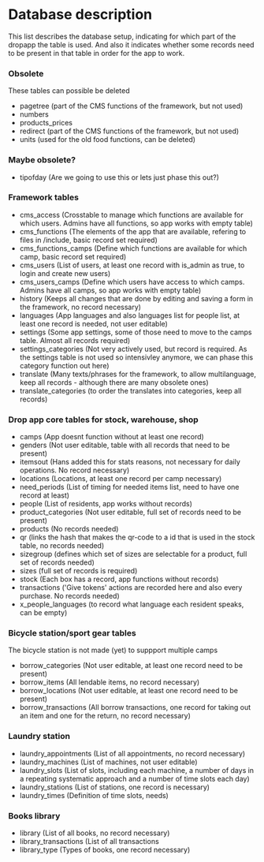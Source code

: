 # Database description #

This list describes the database setup, indicating for which part of the dropapp the table is used. And also it indicates whether some records need to be present in that table in order for the app to work. 

### Obsolete ###

These tables can possible be deleted

- pagetree (part of the CMS functions of the framework, but not used)
- numbers 
- products_prices
- redirect (part of the CMS functions of the framework, but not used)
- units (used for the old food functions, can be deleted)

### Maybe obsolete? ###

- tipofday (Are we going to use this or lets just phase this out?)


### Framework tables ###

- cms_access (Crosstable to manage which functions are available for which users. Admins have all functions, so app works with empty table)
- cms_functions (The elements of the app that are available, refering to files in /include, basic record set required)
- cms_functions_camps (Define which functions are available for which camp, basic record set required)
- cms_users (List of users, at least one record with is_admin as true, to login and create new users)
- cms_users_camps (Define which users have access to which camps. Admins have all camps, so app works with empty table)
- history (Keeps all changes that are done by editing and saving a form in the framework, no record necessary)
- languages (App languages and also languages list for people list, at least one record is needed, not user editable)
- settings (Some app settings, some of those need to move to the camps table. Almost all records required)
- settings_categories (Not very actively used, but record is required. As the settings table is not used so intensivley anymore, we can phase this category function out here)
- translate (Many texts/phrases for the framework, to allow multilanguage, keep all records - although there are many obsolete ones)
- translate_categories (to order the translates into categories, keep all records)

### Drop app core tables for stock, warehouse, shop ###

- camps (App doesnt function without at least one record)
- genders (Not user editable, table with all records that need to be present)
- itemsout (Hans added this for stats reasons, not necessary for daily operations. No record necessary)
- locations (Locations, at least one record per camp necessary)
- need_periods (List of timing for needed items list, need to have one record at least)
- people (List of residents, app works without records)
- product_categories (Not user editable, full set of records need to be present)
- products (No records needed)
- qr (links the hash that makes the qr-code to a id that is used in the stock table, no records needed)
- sizegroup (defines which set of sizes are selectable for a product, full set of records needed)
- sizes (full set of records is required)
- stock (Each box has a record, app functions without records)
- transactions ('Give tokens' actions are recorded here and also every purchase. No records needed)
- x_people_languages (to record what language each resident speaks, can be empty)

### Bicycle station/sport gear tables ###

The bicycle station is not made (yet) to suppport multiple camps

- borrow_categories (Not user editable, at least one record need to be present)
- borrow_items (All lendable items, no record necessary)
- borrow_locations (Not user editable, at least one record need to be present)
- borrow_transactions (All borrow transactions, one record for taking out an item and one for the return, no record necessary)

### Laundry station ###

- laundry_appointments (List of all appointments, no record necessary)
- laundry_machines (List of machines, not user editable)
- laundry_slots (List of slots, including each machine, a number of days in a repeating systematic approach and a number of time slots each day)
- laundry_stations (List of stations, one record is necessary)
- laundry_times (Definition of time slots, needs)

### Books library ###

- library (List of all books, no record necessary)
- library_transactions (List of all transactions
- library_type (Types of books, one record necessary)
